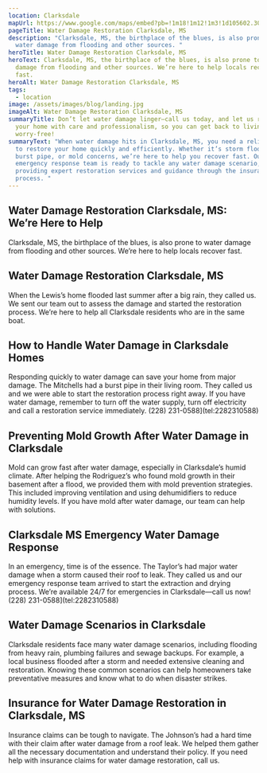 ```yaml
---
location: Clarksdale
mapUrl: https://www.google.com/maps/embed?pb=!1m18!1m12!1m3!1d105602.30749190605!2d-90.65397977411416!3d34.19563395588329!2m3!1f0!2f0!3f0!3m2!1i1024!2i768!4f13.1!3m3!1m2!1s0x862adf11f3370ec5%3A0x8fd019ae64018bd6!2sClarksdale%2C%20MS%2C%20USA!5e0!3m2!1sen!2sph!4v1728661338473!5m2!1sen!2sph
pageTitle: Water Damage Restoration Clarksdale, MS
description: "Clarksdale, MS, the birthplace of the blues, is also prone to
  water damage from flooding and other sources. "
heroTitle: Water Damage Restoration Clarksdale, MS
heroText: Clarksdale, MS, the birthplace of the blues, is also prone to water
  damage from flooding and other sources. We’re here to help locals recover
  fast.
heroAlt: Water Damage Restoration Clarksdale, MS
tags:
  - location
image: /assets/images/blog/landing.jpg
imageAlt: Water Damage Restoration Clarksdale, MS
summaryTitle: Don’t let water damage linger—call us today, and let us restore
  your home with care and professionalism, so you can get back to living
  worry-free!
summaryText: "When water damage hits in Clarksdale, MS, you need a reliable team
  to restore your home quickly and efficiently. Whether it’s storm flooding, a
  burst pipe, or mold concerns, we’re here to help you recover fast. Our 24/7
  emergency response team is ready to tackle any water damage scenario,
  providing expert restoration services and guidance through the insurance claim
  process. "
---
```

## Water Damage Restoration Clarksdale, MS: We’re Here to Help

Clarksdale, MS, the birthplace of the blues, is also prone to water damage from flooding and other sources. We’re here to help locals recover fast.

## Water Damage Restoration Clarksdale, MS

When the Lewis’s home flooded last summer after a big rain, they called us. We sent our team out to assess the damage and started the restoration process. We’re here to help all Clarksdale residents who are in the same boat.

## How to Handle Water Damage in Clarksdale Homes

Responding quickly to water damage can save your home from major damage. The Mitchells had a burst pipe in their living room. They called us and we were able to start the restoration process right away. If you have water damage, remember to turn off the water supply, turn off electricity and call a restoration service immediately.
(228) 231-0588](tel:2282310588)

## Preventing Mold Growth After Water Damage in Clarksdale

Mold can grow fast after water damage, especially in Clarksdale’s humid climate. After helping the Rodriguez’s who found mold growth in their basement after a flood, we provided them with mold prevention strategies. This included improving ventilation and using dehumidifiers to reduce humidity levels. If you have mold after water damage, our team can help with solutions.

## Clarksdale MS Emergency Water Damage Response

In an emergency, time is of the essence. The Taylor’s had major water damage when a storm caused their roof to leak. They called us and our emergency response team arrived to start the extraction and drying process. We’re available 24/7 for emergencies in Clarksdale—call us now!
(228) 231-0588](tel:2282310588)

## Water Damage Scenarios in Clarksdale

Clarksdale residents face many water damage scenarios, including flooding from heavy rain, plumbing failures and sewage backups. For example, a local business flooded after a storm and needed extensive cleaning and restoration. Knowing these common scenarios can help homeowners take preventative measures and know what to do when disaster strikes.

## Insurance for Water Damage Restoration in Clarksdale, MS

Insurance claims can be tough to navigate. The Johnson’s had a hard time with their claim after water damage from a roof leak. We helped them gather all the necessary documentation and understand their policy. If you need help with insurance claims for water damage restoration, call us.
